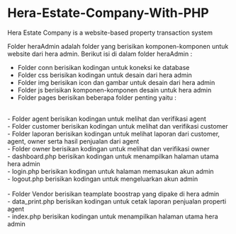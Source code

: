 # Hera-Estate-Company-With-PHP
Hera Estate Company is a website-based property transaction system

Folder heraAdmin adalah folder yang berisikan komponen-komponen untuk website dari hera admin. Berikut isi di dalam folder heraAdmin : <br />
- Folder conn berisikan kodingan untuk koneksi ke database <br />
- Folder css berisikan kodingan untuk desain dari hera admin <br />
- Folder img berisikan icon dan gambar untuk desain dari hera admin <br />
- Folder js berisikan komponen-komponen desain untuk hera admin <br />
- Folder pages berisikan beberapa folder penting yaitu : <br />
<br />
  - Folder agent berisikan kodingan untuk melihat dan verifikasi agent <br />
  - Folder customer berisikan kodingan untuk melihat dan verifikasi customer <br />
  - Folder laporan berisikan kodingan untuk melihat laporan dari customer, agent, owner serta hasil penjualan dari agent <br />
  - Folder owner berisikan kodingan untuk melihat dan verifikasi owner <br />
  - dashboard.php berisikan kodingan untuk menampilkan halaman utama hera admin <br />
  - login.php berisikan kodingan untuk halaman memasukan akun admin <br />
  - logout.php berisikan kodingan untuk mengeluarkan akun admin <br />
<br />
- Folder Vendor berisikan teamplate boostrap yang dipake di hera admin <br />
- data_print.php berisikan kodingan untuk cetak laporan penjualan properti agent <br />
- index.php berisikan kodingan untuk menampilkan halaman utama hera admin <br />

